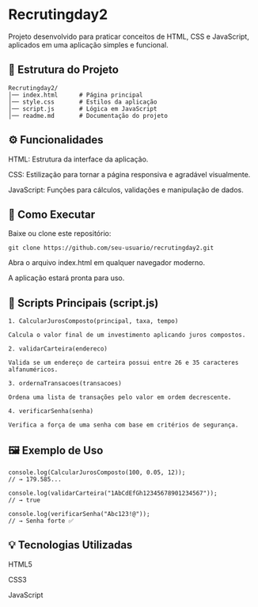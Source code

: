 # Recrutingday2

Projeto desenvolvido para praticar conceitos de HTML, CSS e JavaScript, aplicados em uma aplicação simples e funcional.

## 📂 Estrutura do Projeto

```
Recrutingday2/
│── index.html      # Página principal
│── style.css       # Estilos da aplicação
│── script.js       # Lógica em JavaScript
│── readme.md       # Documentação do projeto
```

## ⚙️ Funcionalidades

HTML: Estrutura da interface da aplicação.

CSS: Estilização para tornar a página responsiva e agradável visualmente.

JavaScript: Funções para cálculos, validações e manipulação de dados.

## 🚀 Como Executar

Baixe ou clone este repositório:

```
git clone https://github.com/seu-usuario/recrutingday2.git
```

Abra o arquivo index.html em qualquer navegador moderno.

A aplicação estará pronta para uso.

## 📜 Scripts Principais (script.js)

```
1. CalcularJurosComposto(principal, taxa, tempo)

Calcula o valor final de um investimento aplicando juros compostos.

2. validarCarteira(endereco)

Valida se um endereço de carteira possui entre 26 e 35 caracteres alfanuméricos.

3. ordernaTransacoes(transacoes)

Ordena uma lista de transações pelo valor em ordem decrescente.

4. verificarSenha(senha)

Verifica a força de uma senha com base em critérios de segurança.
```

## 🖼️ Exemplo de Uso
```
console.log(CalcularJurosComposto(100, 0.05, 12));
// → 179.585...

console.log(validarCarteira("1AbCdEfGh12345678901234567"));
// → true

console.log(verificarSenha("Abc123!@"));
// → Senha forte ✅
```

## 💡 Tecnologias Utilizadas

HTML5

CSS3

JavaScript

